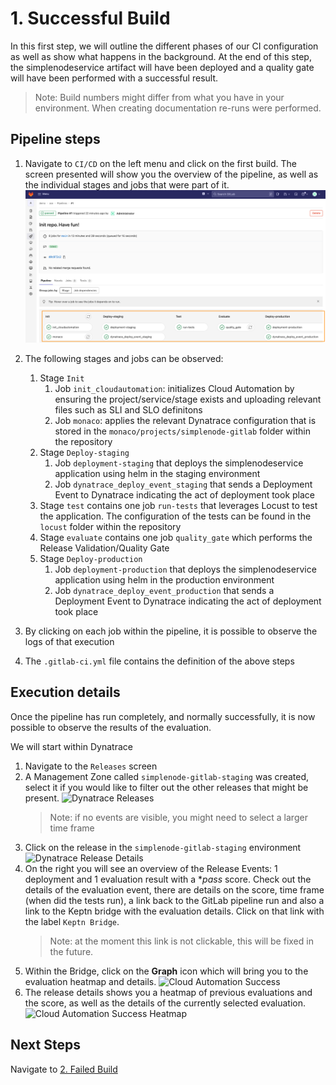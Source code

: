 # 1. Successful Build

In this first step, we will outline the different phases of our CI configuration as well as show what happens in the background. At the end of this step, the simplenodeservice artifact will have been deployed and a quality gate will have been performed with a successful result.

> Note: Build numbers might differ from what you have in your environment. When creating documentation re-runs were performed.

## Pipeline steps

1. Navigate to `CI/CD` on the left menu and click on the first build.
    The screen presented will show you the overview of the pipeline, as well as the individual stages and jobs that were part of it.
    ![gitlab-cicd](assets/demo_gitlab_cicd_pipeline.png)

2. The following stages and jobs can be observed:
    1. Stage `Init`
       1. Job `init_cloudautomation`: initializes Cloud Automation by ensuring the project/service/stage exists and uploading relevant files such as SLI and SLO definitons
       2. Job `monaco`: applies the relevant Dynatrace configuration that is stored in the `monaco/projects/simplenode-gitlab` folder within the repository
    2. Stage `Deploy-staging`  
       1. Job `deployment-staging` that deploys the simplenodeservice application using helm in the staging environment
       2. Job `dynatrace_deploy_event_staging` that sends a Deployment Event to Dynatrace indicating the act of deployment took place
    3. Stage `test` contains one job `run-tests` that leverages Locust to test the application. The configuration of the tests can be found in the `locust` folder within the repository
    4. Stage `evaluate` contains one job `quality_gate` which performs the Release Validation/Quality Gate
    5. Stage `Deploy-production`  
       1. Job `deployment-production` that deploys the simplenodeservice application using helm in the production environment
       2. Job `dynatrace_deploy_event_production` that sends a Deployment Event to Dynatrace indicating the act of deployment took place

3. By clicking on each job within the pipeline, it is possible to observe the logs of that execution

4. The `.gitlab-ci.yml` file contains the definition of the above steps

## Execution details

Once the pipeline has run completely, and normally successfully, it is now possible to observe the results of the evaluation.

We will start within Dynatrace

1. Navigate to the `Releases` screen
2. A Management Zone called `simplenode-gitlab-staging` was created, select it if you would like to filter out the other releases that might be present.
    ![Dynatrace Releases](../assets/demo_gitlab_dt_releases.png)
    > Note: if no events are visible, you might need to select a larger time frame
3. Click on the release in the `simplenode-gitlab-staging` environment
    ![Dynatrace Release Details](../assets/demo_gitlab_dt_release_details.png)
4. On the right you will see an overview of the Release Events: 1 deployment and 1 evaluation result with a **pass* score. Check out the details of the evaluation event, there are details on the score, time frame (when did the tests run), a link back to the GitLab pipeline run and also a link to the Keptn bridge with the evaluation details. Click on that link with the label `Keptn Bridge`.
    > Note: at the moment this link is not clickable, this will be fixed in the future.
5. Within the Bridge, click on the **Graph** icon which will bring you to the evaluation heatmap and details.
    ![Cloud Automation Success](../assets/demo_gitlab_ca_evaluation_success.png)
6. The release details shows you a heatmap of previous evaluations and the score, as well as the details of the currently selected evaluation.
    ![Cloud Automation Success Heatmap](../assets/demo_gitlab_ca_evaluation_success_heatmap.png)

## Next Steps
Navigate to [2. Failed Build](2_failed_build.md)